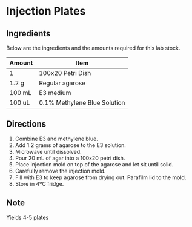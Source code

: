 # Injection Plates 
 
## Ingredients	

Below are the ingredients and the amounts required for this lab stock.

| **Amount** 	| **Item** 			|
|---------------|-------------------------------|
| 1 		| 100x20 Petri Dish 		|
| 1.2 g 	| Regular agarose 		|
| 100 mL 	| E3 medium 			|
| 100 uL 	| 0.1% Methylene Blue Solution 	|

 
## Directions

1.  Combine E3 and methylene blue. 
2.  Add 1.2 grams of agarose to the E3 solution.
3.  Microwave until dissolved. 
4.  Pour 20 mL of agar into a 100x20 petri dish.  
5.  Place injection mold on top of the agarose and let sit until solid.
6.  Carefully remove the injection mold.
7.  Fill with E3 to keep agarose from drying out. Parafilm lid to the mold.
8.  Store in 4ºC fridge. 
 
## Note

Yields	4-5 plates
 
